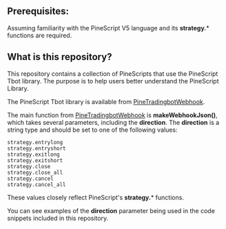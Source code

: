 ## Prerequisites: 
Assuming familiarity with the PineScript V5 language and its **strategy.*** functions are required.

## What is this repository?
This repository contains a collection of PineScripts that use the PineScript Tbot library. The purpose is to help users better understand the PineScript Library.


The PineScript Tbot library is available from [PineTradingbotWebhook](https://www.tradingview.com/script/xOO4qW1P-PineTradingbotWebhook/).

The main function from [PineTradingbotWebhook](https://www.tradingview.com/script/xOO4qW1P-PineTradingbotWebhook/) is **makeWebhookJson()**, which takes several parameters, including the **direction**. The **direction** is a string type and should be set to one of the following values:

```
strategy.entrylong
strategy.entryshort
strategy.exitlong
strategy.exitshort
strategy.close
strategy.close_all
strategy.cancel
strategy.cancel_all
```

These values closely reflect PineScript's **strategy.*** functions.

You can see examples of the **direction** parameter being used in the code snippets included in this repository.